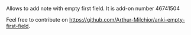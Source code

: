Allows to add note with empty first field. 
It is add-on number 46741504

Feel free to contribute on https://github.com/Arthur-Milchior/anki-empty-first-field.